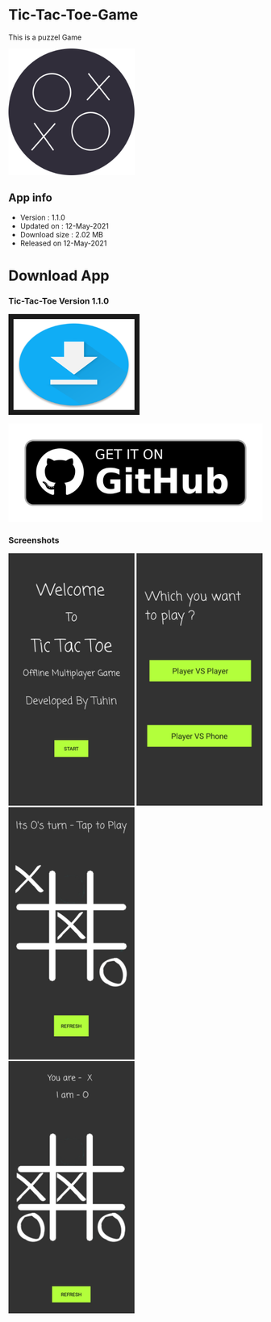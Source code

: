 # Tic-Tac-Toe-Game
This is a puzzel Game 

<img src="icon.png" width="250" title="logo">

## App info 
  * Version :  1.1.0
  * Updated on :  12-May-2021
  * Download size : 2.02 MB
  * Released on 12-May-2021 
  
# Download App

### Tic-Tac-Toe Version 1.1.0
<a href="https://github.com/tuhinsubhrahazra/Tic-Tac-Toe-Game/releases/download/1.2.0/Tic_Tac_Toe_V1.2.1.0" target="_blank"><img src="https://github.com/tuhinsubhrahazra/Audago-Music-/blob/main/download-icon-png-4384.png" 
alt="" width="240" height="180" border="10" /></a>

<a href="https://github.com/tuhinsubhrahazra/Tic-Tac-Toe-Game/releases/tag/1.2.0" target="_blank"><img src="https://github.com/tuhinsubhrahazra/Audago-Music-/blob/main/get-it-on-github.png" /></a>

<!-- <a href="https://apkpure.com/tiic-tac-toe/com.tuhin.newtictactoe" target="_blank"><img src="https://github.com/tuhinsubhrahazra/Tic-Tac-Toe-Game/blob/master/APKPURE.png" /></a> -->


<h3>Screenshots</h3>

<div class="row">
      <img src="/Screenshot_2021-05-12-12-37-58-074_com.tuhin.newtictactoe.jpg" width="250" title="Splash screen">
      <img src="/Screenshot_2021-05-12-12-38-03-308_com.tuhin.newtictactoe.jpg" width="250" title="Chose">         
      <img src="/Screenshot_2021-05-12-12-38-18-226_com.tuhin.newtictactoe.jpg" width="250" title="Player Vs Player">
</div>

<div class="row">
      <img src="/Screenshot_2021-05-12-12-38-29-330_com.tuhin.newtictactoe.jpg" width="250" title="Player Vs Phone">
</div>
